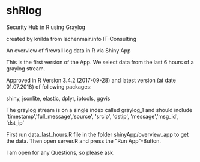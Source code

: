 # shRlog

Security Hub in R using Graylog

created by knilda from lachenmair.info IT-Consulting


An overview of firewall log data in R via Shiny App

This is the first version of the App. 
We select data from the last 6 hours of a graylog stream. 

Approved in R Version 3.4.2 (2017-09-28) and latest version (at date 01.07.2018) of following packages: 

shiny, jsonlite, elastic, dplyr, iptools, ggvis

The graylog stream is on a single index called graylog_1 and should include 'timestamp','full_message','source', 'srcip', 'dstip', 'message','msg_id', 'dst_ip'

First run data_last_hours.R file in the folder shinyApp/overview_app to get the data. Then open server.R and press the "Run App"-Button. 

I am open for any Questions, so please ask. 
